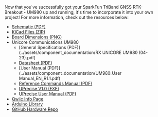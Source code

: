 Now that you've successfully got your SparkFun TriBand GNSS RTK- Breakout - UM980 up and running, it's time to incorporate it into your own project! For more information, check out the resources below:

* [Schematic (PDF)](../assets/board_files/SparkFun_GNSS_UM980_Schematic_v11.pdf)
* [KiCad Files (ZIP)](../assets/board_files/SparkFun_GNSS_UM980_v11.zip)
* [Board Dimensions (PNG)](../assets/img/SparkFun_GNSS_UM980-User_Drawings.png)
* Unicore Communications UM980
    * [General Specifications (PDF)](../assets/component_documentation/RX UNICORE UM980 (04-23).pdf)
    * [Datasheet (PDF)](../assets/component_documentation/UM980_Datasheet.pdf)
    * [User Manual (PDF)](../assets/component_documentation/UM980_User Manual_EN_R1.1.pdf)
    * [Reference Commands Manual (PDF)](../assets/component_documentation/Unicore_Reference_Commands_Manual_For_N4_High_Precision_Products_V2_EN_R1_1.pdf)
    * [UPrecise V1.0 (EXE)](https://en.unicorecomm.com/assets/upload/file/UPrecise%20V1.0.639.exe)
    * [UPrecise User Manual (PDF)](../assets/component_documentation/UPrecise_User_Manual_EN_R1_01.pdf)
* [Qwiic Info Page](https://www.sparkfun.com/qwiic)
* [Arduino Library](https://github.com/sparkfun/SparkFun_Unicore_GNSS_Arduino_Library)
* [GitHub Hardware Repo](https://github.com/sparkfun/SparkFun_UM980_Triband_GNSS_RTK_Breakout)
